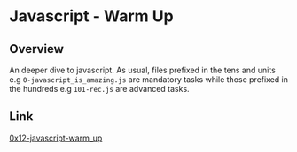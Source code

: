 # Javascript - Warm Up

## Overview
An deeper dive to javascript.
As usual, files prefixed in the tens and units e.g `0-javascript_is_amazing.js` are mandatory tasks while those prefixed in the hundreds e.g `101-rec.js` are advanced tasks.

## Link
[0x12-javascript-warm_up](https://intranet.alxswe.com/projects/284)
